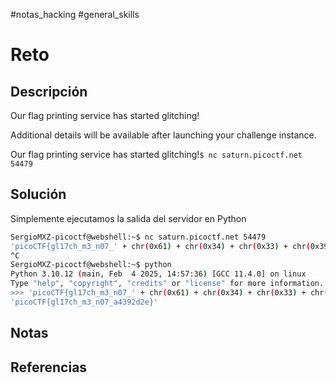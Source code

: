 #notas_hacking #general_skills
# Reto
## Descripción
Our flag printing service has started glitching!

Additional details will be available after launching your challenge instance.

Our flag printing service has started glitching!`$ nc saturn.picoctf.net 54479`
## Solución
Simplemente ejecutamos la salida del servidor en Python
```bash
SergioMXZ-picoctf@webshell:~$ nc saturn.picoctf.net 54479
'picoCTF{gl17ch_m3_n07_' + chr(0x61) + chr(0x34) + chr(0x33) + chr(0x39) + chr(0x32) + chr(0x64) + chr(0x32) + chr(0x65) + '}'
^C
SergioMXZ-picoctf@webshell:~$ python
Python 3.10.12 (main, Feb  4 2025, 14:57:36) [GCC 11.4.0] on linux
Type "help", "copyright", "credits" or "license" for more information.
>>> 'picoCTF{gl17ch_m3_n07_' + chr(0x61) + chr(0x34) + chr(0x33) + chr(0x39) + chr(0x32) + chr(0x64) + chr(0x32) + chr(0x65) + '}'
'picoCTF{gl17ch_m3_n07_a4392d2e}'
```
## Notas
## Referencias
